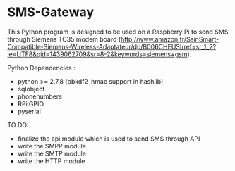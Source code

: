 # SMS-Gateway

This Python program is designed to be used on a Raspberry Pi to send SMS through Siemens TC35 modem board (http://www.amazon.fr/SainSmart-Compatible-Siemens-Wireless-Adaptateur/dp/B006CHEUSI/ref=sr_1_2?ie=UTF8&qid=1439062709&sr=8-2&keywords=siemens+gsm).

Python Dependencies :
  - python >= 2.7.8 (pbkdf2_hmac support in hashlib)
  - sqlobject
  - phonenumbers
  - RPi.GPIO
  - pyserial

 TO DO:
  - finalize the api module which is used to send SMS through API
  - write the SMPP module
  - write the SMTP module
  - write the HTTP module
